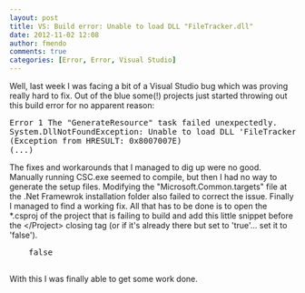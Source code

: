 ```yaml
---
layout: post
title: VS: Build error: Unable to load DLL "FileTracker.dll"
date: 2012-11-02 12:08
author: fmendo
comments: true
categories: [Error, Error, Visual Studio]
---
```

Well, last week I was facing a bit of a Visual Studio bug which was proving really hard to fix. Out of the blue some(!) projects just started throwing out this build error for no apparent reason:
<pre class="brush: html;">Error 1 The "GenerateResource" task failed unexpectedly.
System.DllNotFoundException: Unable to load DLL 'FileTracker.dll': The specified module could not be found. 
(Exception from HRESULT: 0x8007007E)
(...)
</pre>
The fixes and workarounds that I managed to dig up were no good. Manually running CSC.exe seemed to compile, but then I had no way to generate the setup files. Modifying the "Microsoft.Common.targets" file at the .Net Framewrok installation folder also failed to correct the issue. Finally I managed to find a working fix. All that has to be done is to open the *.csproj of the project that is failing to build and add this little snippet before the &lt;/Project&gt; closing tag (or if it's already there but set to 'true'... set it to 'false').
<pre class="brush: html;">    false

</pre>
With this I was finally able to get some work done.
